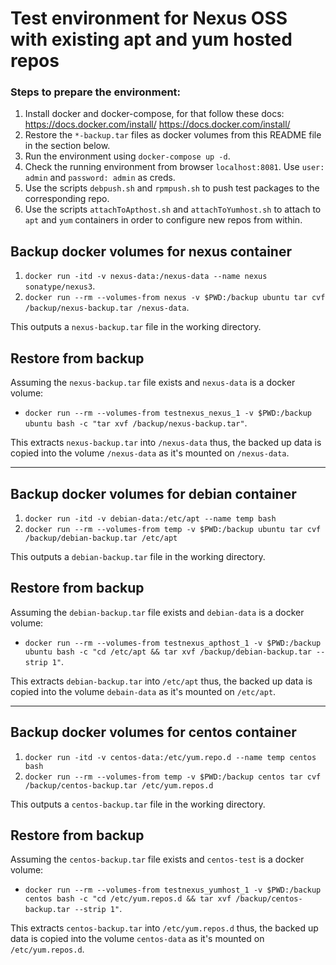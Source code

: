 # Test environment for Nexus OSS with existing apt and yum hosted repos
### Steps to prepare the environment:
1. Install docker and docker-compose, for that follow these docs:
https://docs.docker.com/install/
https://docs.docker.com/install/
2. Restore the `*-backup.tar` files as docker volumes from this README file in the section below.
3. Run the environment using `docker-compose up -d`.
4. Check the running environment from browser `localhost:8081`. Use `user: admin` and `password: admin` as creds.
5. Use the scripts `debpush.sh` and `rpmpush.sh` to push test packages to the corresponding repo.
6. Use the scripts `attachToApthost.sh` and `attachToYumhost.sh` to attach to `apt` and `yum` containers in order to  configure new repos from within. 

## Backup docker volumes for nexus container
1. `docker run -itd -v nexus-data:/nexus-data --name nexus sonatype/nexus3`.
2. `docker run --rm --volumes-from nexus -v $PWD:/backup ubuntu tar cvf /backup/nexus-backup.tar /nexus-data`.

This outputs a `nexus-backup.tar` file in the working directory.
## Restore from backup
Assuming the `nexus-backup.tar` file exists and `nexus-data` is a docker volume:
* `docker run --rm --volumes-from testnexus_nexus_1 -v $PWD:/backup ubuntu bash -c "tar xvf /backup/nexus-backup.tar"`.

This extracts `nexus-backup.tar` into `/nexus-data` thus, the backed up data is copied into the volume `/nexus-data` as it's mounted on `/nexus-data`.

-------------------------------------------

## Backup docker volumes for debian container
1. `docker run -itd -v debian-data:/etc/apt --name temp bash`
2. `docker run --rm --volumes-from temp -v $PWD:/backup ubuntu tar cvf /backup/debian-backup.tar /etc/apt`

This outputs a `debian-backup.tar` file in the working directory.
## Restore from backup
Assuming the `debian-backup.tar` file exists and `debian-data` is a docker volume:
* `docker run --rm --volumes-from testnexus_apthost_1 -v $PWD:/backup ubuntu bash -c "cd /etc/apt && tar xvf /backup/debian-backup.tar --strip 1"`.

This extracts `debian-backup.tar` into `/etc/apt` thus, the backed up data is copied into the volume `debain-data` as it's mounted on `/etc/apt`.

-------------------------------------------

## Backup docker volumes for centos container
1. `docker run -itd -v centos-data:/etc/yum.repo.d --name temp centos bash`
2. `docker run --rm --volumes-from temp -v $PWD:/backup centos tar cvf /backup/centos-backup.tar /etc/yum.repos.d`

This outputs a `centos-backup.tar` file in the working directory.
## Restore from backup
Assuming the `centos-backup.tar` file exists and `centos-test` is a docker volume:
* `docker run --rm --volumes-from testnexus_yumhost_1 -v $PWD:/backup centos bash -c "cd /etc/yum.repos.d && tar xvf /backup/centos-backup.tar --strip 1"`.

This extracts `centos-backup.tar` into `/etc/yum.repos.d` thus, the backed up data is copied into the volume `centos-data` as it's mounted on `/etc/yum.repos.d`.
